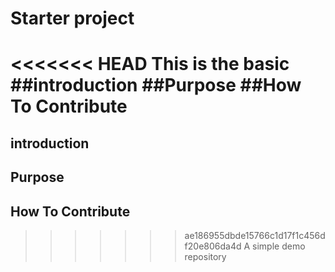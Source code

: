 # Starter project
<<<<<<< HEAD
This is the basic
##introduction
##Purpose
##How To Contribute
=======
## introduction
## Purpose
## How To Contribute
>>>>>>> ae186955dbde15766c1d17f1c456df20e806da4d
A simple demo repository
